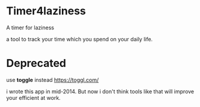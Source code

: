Timer4laziness
==============
A timer for laziness

a tool to track your time which you spend on your daily life.

Deprecated
====
use **toggle** instead https://toggl.com/

i wrote this app in mid-2014. But now i don't think  tools like that will improve your efficient at work.
